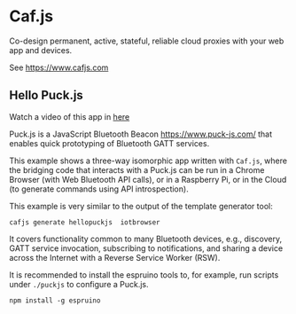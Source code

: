 # Caf.js

Co-design permanent, active, stateful, reliable cloud proxies with your web app and devices.

See https://www.cafjs.com

## Hello Puck.js

Watch a video of this app in [here](https://youtu.be/-7GDIjbcAnw)

Puck.js is a JavaScript Bluetooth Beacon https://www.puck-js.com/ that enables quick prototyping of Bluetooth GATT services.

This example shows a three-way isomorphic app written with `Caf.js`, where the bridging code that interacts with a Puck.js can be run in a Chrome Browser (with Web Bluetooth API calls), or in a Raspberry Pi, or in the Cloud (to generate commands using API introspection).

This example is very similar to the output of the template generator tool:

    cafjs generate hellopuckjs  iotbrowser

It covers functionality common to many Bluetooth devices, e.g., discovery, GATT service invocation, subscribing to notifications, and sharing a device across the Internet with a Reverse Service Worker (RSW).

It is recommended to install the espruino tools to, for example, run scripts under `./puckjs` to configure a Puck.js.

    npm install -g espruino

